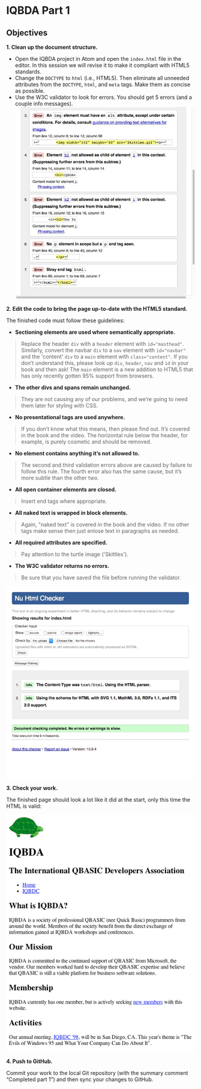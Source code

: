 # IQBDA Part 1

## Objectives

**1. Clean up the document structure.**

* Open the IQBDA project in Atom and open the `index.html` file in the editor. In this session we will revise it to make it compliant with HTML5 standards.
* Change the `DOCTYPE` to `html` (i.e., HTML5). Then eliminate all unneeded attributes from the `DOCTYPE`, `html`, and `meta` tags. Make them as concise as possible.
* Use the W3C validator to look for errors. You should get 5 errors (and a couple info messages).
![](images/part1s1.jpg)

**2. Edit the code to bring the page up-to-date with the HTML5 standard.**

The finished code must follow these guidelines:

* **Sectioning elements are used where semantically appropriate.**
>Replace the header `div` with a `header` element with `id="masthead"`. Similarly, convert the navbar `div` to a `nav` element with `id="navbar"` and the 'content' `div` to a `main` element with `class="content"`. If you don’t understand this, please look up `div`, `header`, `nav` and `id` in your book and then ask! The `main` element is a new addition to HTML5 that has only recently gotten 95% support from browsers.

* **The other divs and spans remain unchanged.**
>They are not causing any of our problems, and we’re going to need them later for styling with CSS.

* **No presentational tags are used anywhere.**
>If you don’t know what this means, then please find out. It’s covered in the book and the video. The horizontal rule below the header, for example, is purely cosmetic and should be removed.

* **No element contains anything it’s not allowed to.**
>The second and third validation errors above are caused by failure to follow this rule. The fourth error also has the same cause, but it’s more subtle than the other two.

* **All open container elements are closed.**
>Insert end tags where appropriate.

* **All naked text is wrapped in block elements.**
>Again, "naked text" is covered in the book and the video. If no other tags make sense then just enlose text in paragraphs as needed.

* **All required attributes are specified.**
>Pay attention to the turtle image ('Skittles').

* **The W3C validator returns no errors.**
>Be sure that you have saved the file before running the validator.

  ![](images/part1s2.jpg)

**3. Check your work.**

The finished page should look a lot like it did at the start, only this time the HTML is valid:

  ![](images/part1s3.png)

**4. Push to GitHub.**

Commit your work to the local Git repository (with the summary comment “Completed part 1”) and then sync your changes to GitHub.
